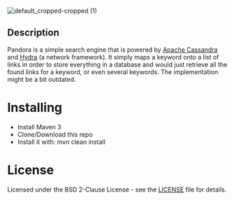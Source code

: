 ![default_cropped-cropped (1)](https://user-images.githubusercontent.com/33261455/177020356-51d01191-e50b-426a-9319-1ff352b63f2b.svg)


## Description

Pandora is a simple search engine that is powered by [Apache Cassandra](https://github.com/apache/cassandra)
and [Hydra](https://github.com/marcluque/Hydra) (a network framework).
It simply maps a keyword onto a list of links in order to store everything in a database and would just retrieve all
the found links for a keyword, or even several keywords. The implementation might be a bit outdated.

# Installing

 * Install Maven 3
 * Clone/Download this repo
 * Install it with: mvn clean install

# License

Licensed under the BSD 2-Clause License - see the [LICENSE](LICENSE) file for details.
